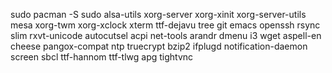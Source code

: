 sudo pacman -S sudo alsa-utils xorg-server xorg-xinit xorg-server-utils mesa xorg-twm xorg-xclock xterm ttf-dejavu tree git emacs openssh rsync slim rxvt-unicode autocutsel acpi net-tools arandr dmenu i3 wget aspell-en cheese pangox-compat ntp truecrypt bzip2 ifplugd notification-daemon screen sbcl ttf-hannom ttf-tlwg apg tightvnc



